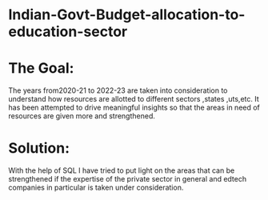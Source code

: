 # Indian-Govt-Budget-allocation-to-education-sector


# The Goal:

The years from2020-21 to 2022-23 are taken into consideration to understand how resources are allotted to different sectors ,states ,uts,etc.
It has been attempted to drive meaningful insights so that the areas in need of resources are given more and strengthened.

# Solution:

With the help of SQL I have tried to put light on the areas that can be strengthened if the expertise of the private sector in general and edtech companies in particular is taken under consideration.
